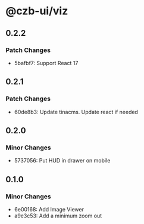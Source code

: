 # @czb-ui/viz

## 0.2.2

### Patch Changes

- 5bafbf7: Support React 17

## 0.2.1

### Patch Changes

- 60de8b3: Update tinacms. Update react if needed

## 0.2.0

### Minor Changes

- 5737056: Put HUD in drawer on mobile

## 0.1.0

### Minor Changes

- 6e00168: Add Image Viewer
- a9e3c53: Add a minimum zoom out
